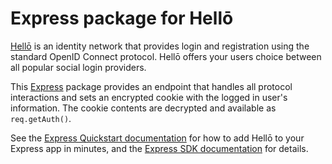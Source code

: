 # Express package for Hellō

[Hellō](https://hello.dev) is an identity network that provides login and registration using the standard OpenID Connect protocol. Hellō offers your users choice between all popular social login providers.

This [Express](https://expressjs.com/) package provides an endpoint that handles all protocol interactions and sets an encrypted cookie with the logged in user's information. The cookie contents are decrypted and available as `req.getAuth()`.

See the [Express Quickstart documentation](https://www.hello.dev/docs/quickstarts/express) for how to add Hellō to your Express app in minutes, and the [Express SDK documentation](https://www.hello.dev/docs/sdks/express) for details.
